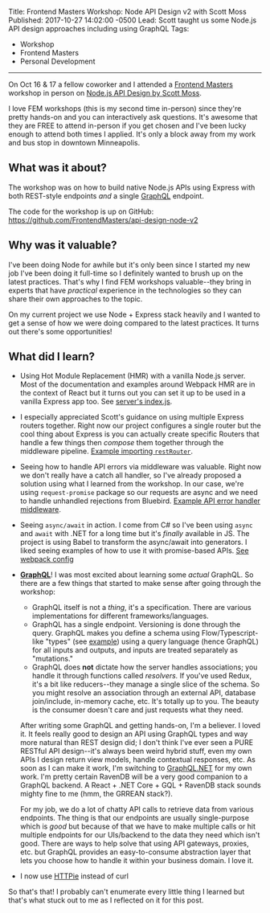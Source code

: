 Title: Frontend Masters Workshop: Node API Design v2 with Scott Moss
Published: 2017-10-27 14:02:00 -0500
Lead: Scott taught us some Node.js API design approaches including using GraphQL
Tags:
- Workshop
- Frontend Masters
- Personal Development
---

On Oct 16 & 17 a fellow coworker and I attended a [Frontend Masters](https://frontendmasters.com) workshop in person on [Node.js API Design by Scott Moss](https://frontendmasters.com/workshops/api-design-in-node-v2/).

I love FEM workshops (this is my second time in-person) since they're pretty hands-on and you can interactively ask questions. It's awesome that they are FREE to attend in-person if you get chosen and I've been lucky enough to attend both times I applied. It's only a block away from my work and bus stop in downtown Minneapolis.

## What was it about?

The workshop was on how to build native Node.js APIs using Express with both REST-style endpoints *and* a single [GraphQL](https://graphql.org) endpoint.

The code for the workshop is up on GitHub: https://github.com/FrontendMasters/api-design-node-v2

## Why was it valuable?

I've been doing Node for awhile but it's only been since I started my new job I've been doing it full-time so I definitely wanted to brush up on the latest practices. That's why I find FEM workshops valuable--they bring in experts that have *practical* experience in the technologies so they can share their own approaches to the topic.

On my current project we use Node + Express stack heavily and I wanted to get a sense of how we were doing compared to the latest practices. It turns out there's some opportunities!

## What did I learn?

- Using Hot Module Replacement (HMR) with a vanilla Node.js server. Most of the documentation and examples around Webpack HMR are in the context of React but it turns out you can set it up to be used in a vanilla Express app too. See [server's index.js](https://github.com/FrontendMasters/api-design-node-v2/blob/master/src/index.js).

- I especially appreciated Scott's guidance on using multiple Express routers together. Right now our project configures a single router but the cool thing about Express is you can actually create specific Routers that handle a few things then *compose* them together through the middleware pipeline. [Example importing `restRouter`](https://github.com/FrontendMasters/api-design-node-v2/blob/lesson-5-solution/src/server.js).

- Seeing how to handle API errors via middleware was valuable. Right now we don't really have a catch all handler, so I've already proposed a solution using what I learned from the workshop. In our case, we're using `request-promise` package so our requests are async and we need to handle unhandled rejections from Bluebird. [Example API error handler middleware](https://github.com/FrontendMasters/api-design-node-v2/blob/lesson-5-solution/src/api/modules/errorHandler.js).

- Seeing `async/await` in action. I come from C# so I've been using `async` and `await` with .NET for a long time but it's *finally* available in JS. The project is using Babel to transform the async/await into generators. I liked seeing examples of how to use it with promise-based APIs. [See webpack config](https://github.com/FrontendMasters/api-design-node-v2/blob/master/webpack.config.js)

- **[GraphQL](https://graphql.org)**! I was most excited about learning some *actual* GraphQL. So there are a few things that started to make sense after going through the workshop:
    - GraphQL itself is not a *thing*, it's a specification. There are various implementations for different frameworks/languages.
    - GraphQL has a single endpoint. Versioning is done through the query. GraphQL makes you define a schema using Flow/Typescript-like "types" (see [example](https://github.com/FrontendMasters/api-design-node-v2/blob/master/src/api/resources/playlist/playlist.graphql)) using a query language (hence GraphQL) for all inputs and outputs, and inputs are treated separately as "mutations."
    - GraphQL does **not** dictate how the server handles associations; you handle it through functions called *resolvers.* If you've used Redux, it's a bit like reducers--they manage a single slice of the schema. So you might resolve an association through an external API, database join/include, in-memory cache, etc. It's totally up to you. The beauty is the consumer doesn't care and just requests what they need.

    After writing some GraphQL and getting hands-on, I'm a believer. I loved it. It feels really good to design an API using GraphQL types and way more natural than REST design did; I don't think I've ever seen a PURE RESTful API design--it's always been weird hybrid stuff, even my own APIs I design return view models, handle contextual responses, etc. As soon as I can make it work, I'm switching to [GraphQL.NET](https://github.com/graphql-dotnet/graphql-dotnet) for my own work. I'm pretty certain RavenDB will be a very good companion to a GraphQL backend. A React + .NET Core + GQL + RavenDB stack sounds mighty fine to me (hmm, the GRREAN stack?).

    For my job, we do a lot of chatty API calls to retrieve data from various endpoints. The thing is that our endpoints are usually single-purpose which is *good* but because of that we have to make multiple calls or hit multiple endpoints for our UIs/backend to the data they need which isn't good. There are ways to help solve that using API gateways, proxies, etc. but GraphQL provides an easy-to-consume abstraction layer that lets you choose how to handle it within your business domain. I love it.

- I now use [HTTPie](https://github.com/jakubroztocil/httpie) instead of curl

So that's that! I probably can't enumerate every little thing I learned but that's what stuck out to me as I reflected on it for this post.
